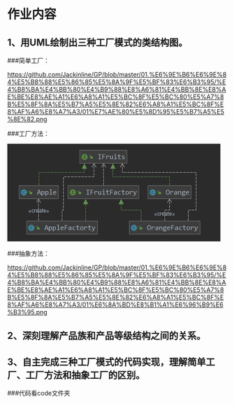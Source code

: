 # 作业内容

## 1、用UML绘制出三种工厂模式的类结构图。
###简单工厂：

https://github.com/Jackinline/GP/blob/master/01.%E6%9E%B6%E6%9E%84%E5%B8%88%E5%86%85%E5%8A%9F%E5%BF%83%E6%B3%95/%E4%B8%BA%E4%BB%80%E4%B9%88%E8%A6%81%E4%BB%8E%E8%AE%BE%E8%AE%A1%E6%A8%A1%E5%BC%8F%E5%BC%80%E5%A7%8B%E5%8F%8A%E5%B7%A5%E5%8E%82%E6%A8%A1%E5%BC%8F%E8%AF%A6%E8%A7%A3/01%E7%AE%80%E5%8D%95%E5%B7%A5%E5%8E%82.png

###工厂方法：

![](https://github.com/Jackinline/GP/blob/master/01.%E6%9E%B6%E6%9E%84%E5%B8%88%E5%86%85%E5%8A%9F%E5%BF%83%E6%B3%95/%E4%B8%BA%E4%BB%80%E4%B9%88%E8%A6%81%E4%BB%8E%E8%AE%BE%E8%AE%A1%E6%A8%A1%E5%BC%8F%E5%BC%80%E5%A7%8B%E5%8F%8A%E5%B7%A5%E5%8E%82%E6%A8%A1%E5%BC%8F%E8%AF%A6%E8%A7%A3/01%E5%B7%A5%E5%8E%82%E6%96%B9%E6%B3%95.png)

###抽象方法：

https://github.com/Jackinline/GP/blob/master/01.%E6%9E%B6%E6%9E%84%E5%B8%88%E5%86%85%E5%8A%9F%E5%BF%83%E6%B3%95/%E4%B8%BA%E4%BB%80%E4%B9%88%E8%A6%81%E4%BB%8E%E8%AE%BE%E8%AE%A1%E6%A8%A1%E5%BC%8F%E5%BC%80%E5%A7%8B%E5%8F%8A%E5%B7%A5%E5%8E%82%E6%A8%A1%E5%BC%8F%E8%AF%A6%E8%A7%A3/01%E6%8A%BD%E8%B1%A1%E6%96%B9%E6%B3%95.png


## 2、深刻理解产品族和产品等级结构之间的关系。



## 3、自主完成三种工厂模式的代码实现，理解简单工厂、工厂方法和抽象工厂的区别。

###代码看code文件夹

